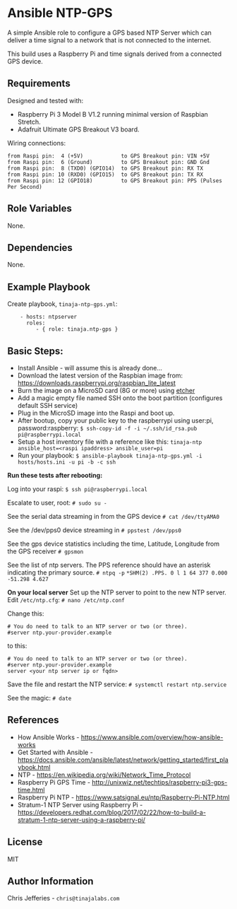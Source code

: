 Ansible NTP-GPS
===============
A simple Ansible role to configure a GPS based NTP Server which can deliver a time signal to a network that is not connected to the internet.

This build uses a Raspberry Pi and time signals derived from a connected GPS device.


Requirements
------------
Designed and tested with: 
* Raspberry Pi 3 Model B V1.2 running minimal version of Raspbian Stretch.
* Adafruit Ultimate GPS Breakout V3 board.

Wiring connections:
```
from Raspi pin:  4 (+5V)            to GPS Breakout pin: VIN +5V		
from Raspi pin:  6 (Ground)	        to GPS Breakout pin: GND Gnd		
from Raspi pin:  8 (TXD0) (GPIO14)	to GPS Breakout pin: RX	TX
from Raspi pin: 10 (RXD0) (GPIO15)	to GPS Breakout pin: TX	RX
from Raspi pin: 12 (GPIO18)	        to GPS Breakout pin: PPS (Pulses Per Second)
```

Role Variables
-------------
None.


Dependencies
------------
None.


Example Playbook
----------------
Create playbook, `tinaja-ntp-gps.yml`:
```
    - hosts: ntpserver
      roles:
         - { role: tinaja.ntp-gps }
```

Basic Steps:
-------------
* Install Ansible - will assume this is already done...
* Download the latest version of the Raspbian image from: https://downloads.raspberrypi.org/raspbian_lite_latest
* Burn the image on a MicroSD card (8G or more) using [etcher](https://www.balena.io/etcher/)
* Add a magic empty file named SSH onto the boot partition (configures default SSH service)
* Plug in the MicroSD image into the Raspi and boot up.
* After bootup, copy your public key to the raspberrypi using user:pi, password:raspberry:
 `$ ssh-copy-id -f -i ~/.ssh/id_rsa.pub pi@raspberrypi.local`
* Setup a host inventory file with a reference like this:
`tinaja-ntp ansible_host=<raspi ipaddress> ansible_user=pi`
* Run your playbook:
`$ ansible-playbook tinaja-ntp-gps.yml -i hosts/hosts.ini -u pi -b -c ssh`


**Run these tests after rebooting:**

Log into your raspi:
`$ ssh pi@raspberrypi.local`

Escalate to user, root:
`# sudo su -`

See the serial data streaming in from the GPS device
`# cat /dev/ttyAMA0`

See the /dev/pps0 device streaming in
`# ppstest /dev/pps0`

See the gps device statistics including the time, Latitude, Longitude from the GPS receiver
`# gpsmon`

See the list of ntp servers.  The PPS reference should have an asterisk indicating the primary source.
`# ntpq -p`
`*SHM(2) .PPS. 0 l 1 64 377 0.000 -51.298 4.627`

**On your local server**
Set up the NTP server to point to the new NTP server.  Edit `/etc/ntp.cfg`:
`# nano /etc/ntp.conf`

Change this:
```
# You do need to talk to an NTP server or two (or three).  
#server ntp.your-provider.example  
```
to this:
```
# You do need to talk to an NTP server or two (or three).  
#server ntp.your-provider.example  
server <your ntp server ip or fqdn>
```
Save the file and restart the NTP service:
`# systemctl restart ntp.service`

See the magic:
`# date`


References
-----------
* How Ansible Works - https://www.ansible.com/overview/how-ansible-works
* Get Started with Ansible - https://docs.ansible.com/ansible/latest/network/getting_started/first_playbook.html
* NTP - https://en.wikipedia.org/wiki/Network_Time_Protocol
* Raspberry Pi GPS Time - http://unixwiz.net/techtips/raspberry-pi3-gps-time.html
* Raspberry Pi NTP - https://www.satsignal.eu/ntp/Raspberry-Pi-NTP.html
* Stratum-1 NTP Server using Raspberry Pi - https://developers.redhat.com/blog/2017/02/22/how-to-build-a-stratum-1-ntp-server-using-a-raspberry-pi/


License
-------
MIT

Author Information
------------------
Chris Jefferies - `chris@tinajalabs.com`

